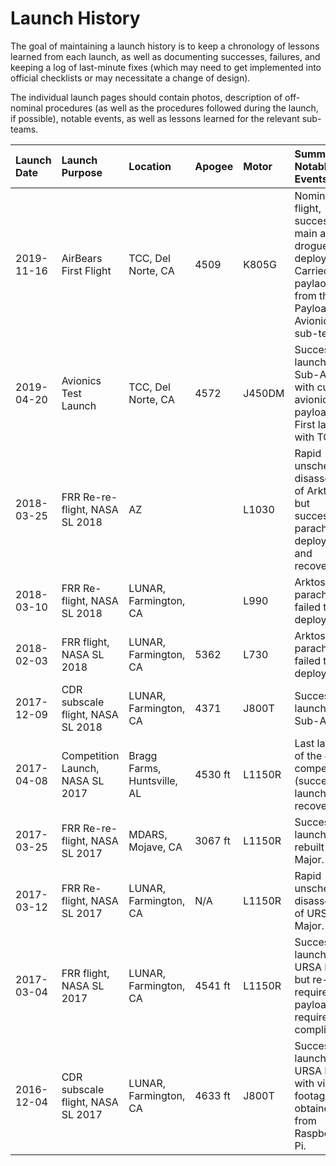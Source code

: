 # Launch History

The goal of maintaining a launch history is to keep a chronology of lessons learned from each launch, as well as documenting successes, failures, and keeping a log of last-minute fixes \(which may need to get implemented into official checklists or may necessitate a change of design\).

The individual launch pages should contain photos, description of off-nominal procedures \(as well as the procedures followed during the launch, if possible\), notable events, as well as lessons learned for the relevant sub-teams.

| Launch Date | Launch Purpose | Location | Apogee | Motor | Summary & Notable Events |
| :--- | :--- | :--- | :--- | :--- | :--- |
| 2019-11-16 | AirBears First Flight | TCC, Del Norte, CA | 4509 | K805G | Nominal flight, successful main and drogue deployment. Carried paylaods from the Payload and Avionics sub-teams. |
| 2019-04-20 | Avionics Test Launch | TCC, Del Norte, CA | 4572 | J450DM | Successful launch of Sub-Arktos, with custom avionics payload. First launch with TCC. |
| 2018-03-25 | FRR Re-re-flight, NASA SL 2018 | AZ |  | L1030 | Rapid unscheduled disassembly of Arktos, but successful parachute deployment and recovery. |
| 2018-03-10 | FRR Re-flight, NASA SL 2018 | LUNAR, Farmington, CA |  | L990 | Arktos main parachute failed to deploy. |
| 2018-02-03 | FRR flight, NASA SL 2018 | LUNAR, Farmington, CA | 5362 | L730 | Arktos parachutes failed to deploy. |
| 2017-12-09 | CDR subscale flight, NASA SL 2018 | LUNAR, Farmington, CA | 4371 | J800T | Successful launch of Sub-Arktos. |
| 2017-04-08 | Competition Launch, NASA SL 2017 | Bragg Farms, Huntsville, AL | 4530 ft | L1150R | Last launch of the day at competition \(successful launch and recovery\). |
| 2017-03-25 | FRR Re-re-flight, NASA SL 2017 | MDARS, Mojave, CA | 3067 ft | L1150R | Successful launch of rebuilt URSA Major. |
| 2017-03-12 | FRR Re-flight, NASA SL 2017 | LUNAR, Farmington, CA | N/A | L1150R | Rapid unscheduled disassembly of URSA Major. |
| 2017-03-04 | FRR flight, NASA SL 2017 | LUNAR, Farmington, CA | 4541 ft | L1150R | Successful launch of URSA Major but re-flight required for payload requirement compliance. |
| 2016-12-04 | CDR subscale flight, NASA SL 2017 | LUNAR, Farmington, CA | 4633 ft | J800T | Successful launch of URSA Minor with video footage obtained from Raspberry Pi. |



